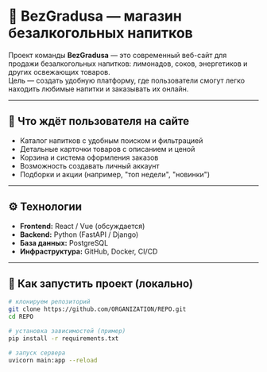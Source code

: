 # 🥤 BezGradusa — магазин безалкогольных напитков

Проект команды **BezGradusa** — это современный веб-сайт для продажи безалкогольных напитков: лимонадов, соков, энергетиков и других освежающих товаров.  
Цель — создать удобную платформу, где пользователи смогут легко находить любимые напитки и заказывать их онлайн.


---

## 🚀 Что ждёт пользователя на сайте
- Каталог напитков с удобным поиском и фильтрацией  
- Детальные карточки товаров с описанием и ценой  
- Корзина и система оформления заказов  
- Возможность создавать личный аккаунт  
- Подборки и акции (например, "топ недели", "новинки")  

---

## ⚙️ Технологии
- **Frontend:** React / Vue (обсуждается)  
- **Backend:** Python (FastAPI / Django)  
- **База данных:** PostgreSQL  
- **Инфраструктура:** GitHub, Docker, CI/CD  

---

## 🔧 Как запустить проект (локально)
```bash
# клонируем репозиторий
git clone https://github.com/ORGANIZATION/REPO.git
cd REPO

# установка зависимостей (пример)
pip install -r requirements.txt

# запуск сервера
uvicorn main:app --reload
